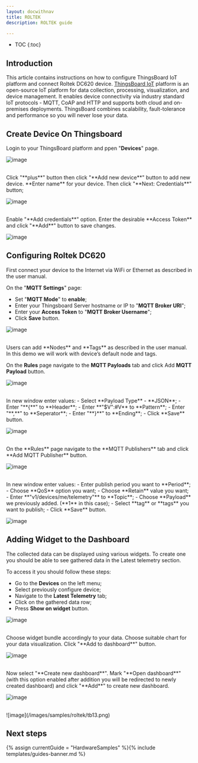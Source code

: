 ```yaml
---
layout: docwithnav
title: ROLTEK
description: ROLTEK guide

---
```


* TOC
{:toc}

## Introduction

This article contains instructions on how to configure ThingsBoard IoT platform and connect Roltek DC620 device. 
[ThingsBoard IoT](https://thingsboard.io/) platform is an open-source IoT platform for data collection, processing, visualization, and device management. 
It enables device connectivity via industry standard IoT protocols - MQTT, CoAP and HTTP and supports both cloud and on-premises deployments. 
ThingsBoard combines scalability, fault-tolerance and performance so you will never lose your data.

## Create Device On Thingsboard

Login to your ThingsBoard platform and ppen "**Devices**" page.

![image](/images/samples/roltek/tb1.png)

<br>
Click "**plus**" button then click "**Add new device**" button to add new device.
**Enter name** for your device. Then click "**Next: Credentials**" button;

![image](/images/samples/roltek/tb3.png)

<br>
Enable "**Add credentials**" option. Enter the desirable **Access Token** and click "**Add**" button to save changes.

![image](/images/samples/roltek/tb4.png)

## Configuring Roltek DC620

First connect your device to the Internet via WiFi or Ethernet as described in the user manual.

On the "**MQTT Settings**" page: 
 - Set "**MQTT Mode**" to **enable**;
 - Enter your Thingsboard Server hostname or IP to "**MQTT Broker URI**";
 - Enter your **Access Token** to "**MQTT Broker Username**";
 - Click **Save** button.

![image](/images/samples/roltek/tb5.png)

<br>
Users can add **Nodes** and **Tags** as described in the user manual. In this demo we will work with device’s default node and tags.

On the **Rules** page navigate to the **MQTT Payloads** tab and click Add **MQTT Payload** button.

![image](/images/samples/roltek/tb6.png)

<br>
In new window enter values:
 - Select **Payload Type** - **JSON**;
 - Enter "**{**" to **Header**;
 - Enter **"$V":#V** to **Pattern**;
 - Enter "**,**" to **Seperator**;
 - Enter "**}**" to **Ending**;
 - Click **Save** button.

![image](/images/samples/roltek/tb7.png)

<br>
On the **Rules** page navigate to the **MQTT Publishers** tab and click **Add MQTT Publisher** button.

![image](/images/samples/roltek/tb8.png)

<br>
In new window enter values:
 - Enter publish period you want to **Period**;
 - Choose **QoS** option you want;
 - Choose **Retain** value you want;
 - Enter **"v1/devices/me/telemetry"** to **Topic**;
 - Choose **Payload** we previously added. (**1** in this case);
 - Select **tag** or **tags** you want to publish;
 - Click **Save** button.

![image](/images/samples/roltek/tb9.png)

## Adding Widget to the Dashboard

The collected data can be displayed using various widgets. To create one you should be able to see gathered data in the Latest telemetry section.

To access it you should follow these steps:
 - Go to the **Devices** on the left menu;
 - Select previously configure device;
 - Navigate to the **Latest Telemetry** tab;
 - Click on the gathered data row;
 - Press **Show on widget** button.

![image](/images/samples/roltek/tb10.png)

<br>
Choose widget bundle accordingly to your data. Choose suitable chart for your data visualization. Click "**Add to dashboard**" button.

![image](/images/samples/roltek/tb11.png)

<br>
Now select "**Create new dashboard**". Mark "**Open dashboard**" (with this option enabled after addition you will be redirected to newly created dashboard) and click "**Add**" to create new dashboard.

![image](/images/samples/roltek/tb12.png)

<br>
![image](/images/samples/roltek/tb13.png)

## Next steps

{% assign currentGuide = "HardwareSamples" %}{% include templates/guides-banner.md %}
